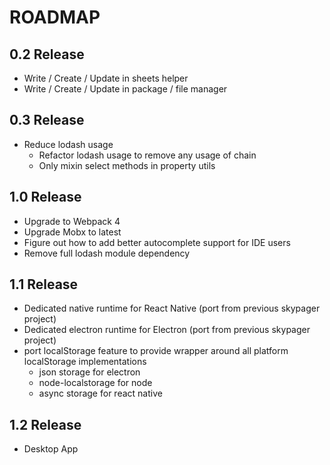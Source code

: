 # ROADMAP

## 0.2 Release
- Write / Create / Update in sheets helper
- Write / Create / Update in package / file manager

## 0.3 Release
- Reduce lodash usage
  - Refactor lodash usage to remove any usage of chain
  - Only mixin select methods in property utils

## 1.0 Release
  - Upgrade to Webpack 4
  - Upgrade Mobx to latest
  - Figure out how to add better autocomplete support for IDE users
  - Remove full lodash module dependency

## 1.1 Release
  - Dedicated native runtime for React Native (port from previous skypager project)
  - Dedicated electron runtime for Electron (port from previous skypager project)
  - port localStorage feature to provide wrapper around all platform localStorage implementations
    - json storage for electron
    - node-localstorage for node
    - async storage for react native

## 1.2 Release
  - Desktop App